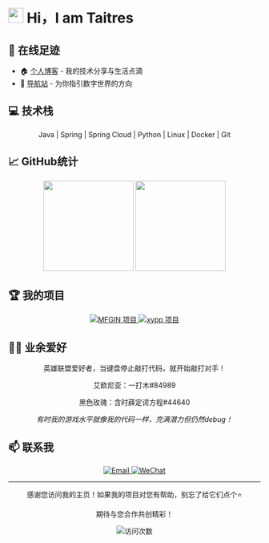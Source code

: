 # <img src="README.assets/giphy.gif" width="30px"> Hi，I am Taitres

## 🔗 在线足迹

- 🏠 [个人博客](https://www.taitres.com/) - 我的技术分享与生活点滴
- 🧭 [导航站](https://go.taitres.com/) - 为你指引数字世界的方向


## 💻 技术栈

<div align="center">
  <p>Java | Spring | Spring Cloud | Python | Linux | Docker | Git</p>
</div>

## 📈 GitHub统计

<div align="center">
  <img height="180em" src="https://github-readme-stats.vercel.app/api?username=Taitres&show_icons=true&theme=radical&include_all_commits=true&count_private=true" />
  <img height="180em" src="README.assets/1740843563227-11.svg+xml" />

</div>

## 🏆 我的项目

<div align="center">
  <a href="https://github.com/Taitres/MFGIN">
    <img src="README.assets/1740843563225-1.svg+xml" alt="MFGIN 项目" />
  </a>
  <a href="https://github.com/Taitres/xypp">
    <img src="README.assets/1740843563225-2.svg+xml" alt="xypp 项目" />
  </a>



</div>

## 🏄‍♂️ 业余爱好

<div align="center">
  <p>英雄联盟爱好者，当键盘停止敲打代码，就开始敲打对手！</p>
  <p>艾欧尼亚：一打木#84989</p>
  <p>黑色玫瑰：含时薛定谔方程#44640</p>

*有时我的游戏水平就像我的代码一样，充满潜力但仍然debug！*

</div>

## 📫 联系我

<div align="center">
  <a href="mailto:920643082@qq.com">
    <img src="README.assets/Email-联系我-blue.svg+xml" alt="Email" />
  </a>
  <a href="https://img.taitres.com/uploads/2025/03/01/67c329d5e3c34.png">
    <img src="README.assets/微信-添加-brightgreen.svg+xml" alt="WeChat" />
  </a>
</div>


---

<div align="center">
  <p>感谢您访问我的主页！如果我的项目对您有帮助，别忘了给它们点个⭐</p>
  <p>期待与您合作共创精彩！</p>

  <img src="README.assets/count.svg+xml" alt="访问次数" />
</div>

